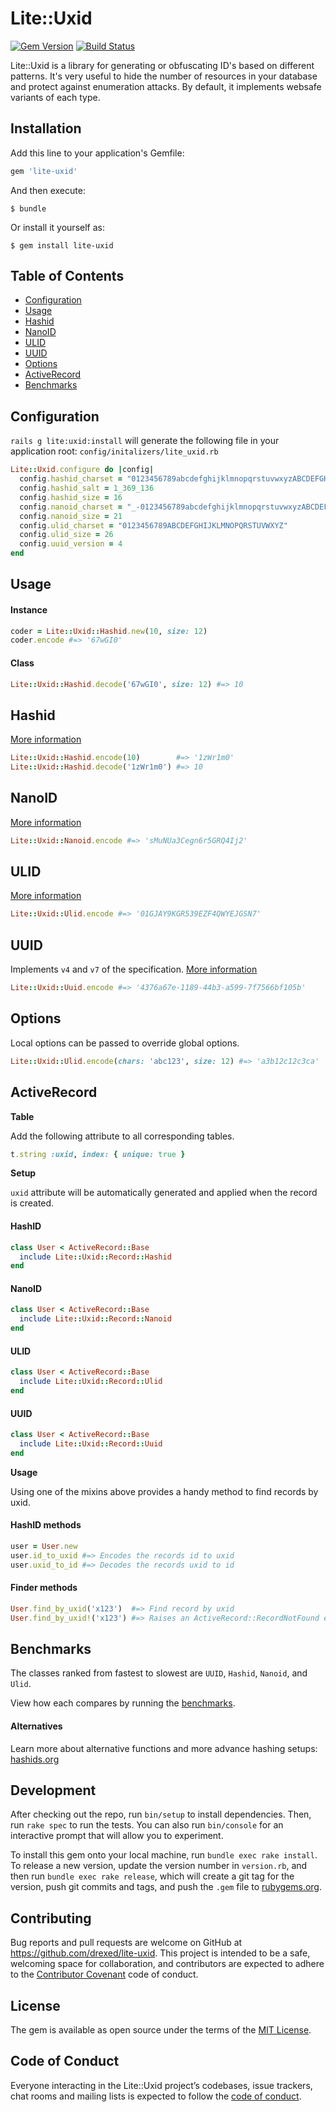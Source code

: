 # Lite::Uxid

[![Gem Version](https://badge.fury.io/rb/lite-uxid.svg)](http://badge.fury.io/rb/lite-uxid)
[![Build Status](https://travis-ci.org/drexed/lite-uxid.svg?branch=master)](https://travis-ci.org/drexed/lite-uxid)

Lite::Uxid is a library for generating or obfuscating ID's based on different patterns.
It's very useful to hide the number of resources in your database and protect against enumeration attacks.
By default, it implements websafe variants of each type.

## Installation

Add this line to your application's Gemfile:

```ruby
gem 'lite-uxid'
```

And then execute:

    $ bundle

Or install it yourself as:

    $ gem install lite-uxid

## Table of Contents

* [Configuration](#configuration)
* [Usage](#usage)
* [Hashid](#hashid)
* [NanoID](#nanoid)
* [ULID](#ulid)
* [UUID](#uuid)
* [Options](#options)
* [ActiveRecord](#active_record)
* [Benchmarks](#benchmarks)

## Configuration

`rails g lite:uxid:install` will generate the following file in your application root:
`config/initalizers/lite_uxid.rb`

```ruby
Lite::Uxid.configure do |config|
  config.hashid_charset = "0123456789abcdefghijklmnopqrstuvwxyzABCDEFGHIJKLMNOPQRSTUVWXYZ"
  config.hashid_salt = 1_369_136
  config.hashid_size = 16
  config.nanoid_charset = "_-0123456789abcdefghijklmnopqrstuvwxyzABCDEFGHIJKLMNOPQRSTUVWXYZ"
  config.nanoid_size = 21
  config.ulid_charset = "0123456789ABCDEFGHIJKLMNOPQRSTUVWXYZ"
  config.ulid_size = 26
  config.uuid_version = 4
end
```

## Usage

#### Instance
```ruby
coder = Lite::Uxid::Hashid.new(10, size: 12)
coder.encode #=> '67wGI0'
```

#### Class
```ruby
Lite::Uxid::Hashid.decode('67wGI0', size: 12) #=> 10
```

## Hashid

[More information](https://hashids.org)

```ruby
Lite::Uxid::Hashid.encode(10)        #=> '1zWr1m0'
Lite::Uxid::Hashid.decode('1zWr1m0') #=> 10
```

## NanoID

[More information](https://github.com/ai/nanoid)

```ruby
Lite::Uxid::Nanoid.encode #=> 'sMuNUa3Cegn6r5GRQ4Ij2'
```

## ULID

[More information](https://github.com/ulid/spec)

```ruby
Lite::Uxid::Ulid.encode #=> '01GJAY9KGR539EZF4QWYEJGSN7'
```

## UUID

Implements `v4` and `v7` of the specification. [More information](https://en.wikipedia.org/wiki/Universally_unique_identifier)

```ruby
Lite::Uxid::Uuid.encode #=> '4376a67e-1189-44b3-a599-7f7566bf105b'
```

## Options

Local options can be passed to override global options.

```ruby
Lite::Uxid::Ulid.encode(chars: 'abc123', size: 12) #=> 'a3b12c12c3ca'
```

## ActiveRecord

**Table**

Add the following attribute to all corresponding tables.

```ruby
t.string :uxid, index: { unique: true }
```

**Setup**

`uxid` attribute will be automatically generated and applied when the record is created.

#### HashID
```ruby
class User < ActiveRecord::Base
  include Lite::Uxid::Record::Hashid
end
```

#### NanoID
```ruby
class User < ActiveRecord::Base
  include Lite::Uxid::Record::Nanoid
end
```

#### ULID
```ruby
class User < ActiveRecord::Base
  include Lite::Uxid::Record::Ulid
end
```

#### UUID
```ruby
class User < ActiveRecord::Base
  include Lite::Uxid::Record::Uuid
end
```

**Usage**

Using one of the mixins above provides a handy method to find records by uxid.

#### HashID methods
```ruby
user = User.new
user.id_to_uxid #=> Encodes the records id to uxid
user.uxid_to_id #=> Decodes the records uxid to id
```

#### Finder methods
```ruby
User.find_by_uxid('x123')  #=> Find record by uxid
User.find_by_uxid!('x123') #=> Raises an ActiveRecord::RecordNotFound error if not found
```

## Benchmarks

The classes ranked from fastest to slowest are `UUID`, `Hashid`, `Nanoid`, and `Ulid`.

View how each compares by running the [benchmarks](https://github.com/drexed/lite-uxid/tree/master/benchmarks).

#### Alternatives

Learn more about alternative functions and more advance hashing setups:
[hashids.org](https://hashids.org)

## Development

After checking out the repo, run `bin/setup` to install dependencies. Then, run `rake spec` to run the tests. You can also run `bin/console` for an interactive prompt that will allow you to experiment.

To install this gem onto your local machine, run `bundle exec rake install`. To release a new version, update the version number in `version.rb`, and then run `bundle exec rake release`, which will create a git tag for the version, push git commits and tags, and push the `.gem` file to [rubygems.org](https://rubygems.org).

## Contributing

Bug reports and pull requests are welcome on GitHub at https://github.com/drexed/lite-uxid. This project is intended to be a safe, welcoming space for collaboration, and contributors are expected to adhere to the [Contributor Covenant](http://contributor-covenant.org) code of conduct.

## License

The gem is available as open source under the terms of the [MIT License](https://opensource.org/licenses/MIT).

## Code of Conduct

Everyone interacting in the Lite::Uxid project’s codebases, issue trackers, chat rooms and mailing lists is expected to follow the [code of conduct](https://github.com/drexed/lite-uxid/blob/master/CODE_OF_CONDUCT.md).
